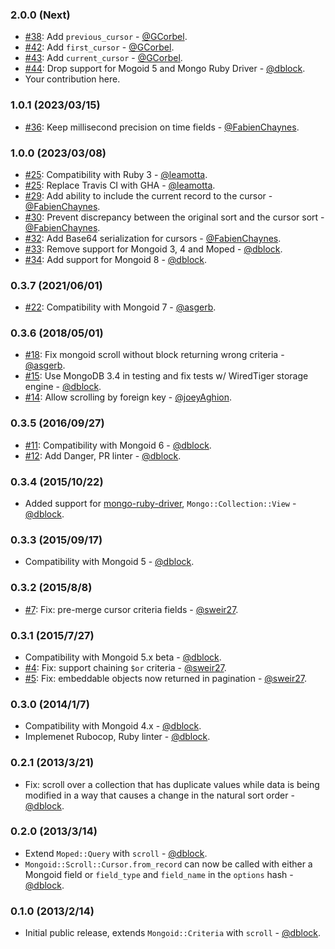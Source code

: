 ### 2.0.0 (Next)

* [#38](https://github.com/mongoid/mongoid-scroll/pull/38): Add `previous_cursor` - [@GCorbel](https://github.com/GCorbel).
* [#42](https://github.com/mongoid/mongoid-scroll/pull/42): Add `first_cursor` - [@GCorbel](https://github.com/GCorbel).
* [#43](https://github.com/mongoid/mongoid-scroll/pull/43): Add `current_cursor` - [@GCorbel](https://github.com/GCorbel).
* [#44](https://github.com/mongoid/mongoid-scroll/pull/44): Drop support for Mogoid 5 and Mongo Ruby Driver - [@dblock](https://github.com/dblock).
* Your contribution here.

### 1.0.1 (2023/03/15)

* [#36](https://github.com/mongoid/mongoid-scroll/pull/36): Keep millisecond precision on time fields - [@FabienChaynes](https://github.com/FabienChaynes).

### 1.0.0 (2023/03/08)

* [#25](https://github.com/mongoid/mongoid-scroll/pull/25): Compatibility with Ruby 3 - [@leamotta](https://github.com/leamotta).
* [#25](https://github.com/mongoid/mongoid-scroll/pull/25): Replace Travis CI with GHA - [@leamotta](https://github.com/leamotta).
* [#29](https://github.com/mongoid/mongoid-scroll/pull/29): Add ability to include the current record to the cursor - [@FabienChaynes](https://github.com/FabienChaynes).
* [#30](https://github.com/mongoid/mongoid-scroll/pull/30): Prevent discrepancy between the original sort and the cursor sort - [@FabienChaynes](https://github.com/FabienChaynes).
* [#32](https://github.com/mongoid/mongoid-scroll/pull/32): Add Base64 serialization for cursors - [@FabienChaynes](https://github.com/FabienChaynes).
* [#33](https://github.com/mongoid/mongoid-scroll/pull/33): Remove support for Mongoid 3, 4 and Moped - [@dblock](https://github.com/dblock).
* [#34](https://github.com/mongoid/mongoid-scroll/pull/34): Add support for Mongoid 8 - [@dblock](https://github.com/dblock).

### 0.3.7 (2021/06/01)

* [#22](https://github.com/mongoid/mongoid-scroll/pull/22): Compatibility with Mongoid 7 - [@asgerb](https://github.com/asgerb).

### 0.3.6 (2018/05/01)

* [#18](https://github.com/mongoid/mongoid-scroll/pull/18): Fix mongoid scroll without block returning wrong criteria - [@asgerb](https://github.com/asgerb).
* [#15](https://github.com/mongoid/mongoid-scroll/pull/15): Use MongoDB 3.4 in testing and fix tests w/ WiredTiger storage engine - [@dblock](https://github.com/dblock).
* [#14](https://github.com/mongoid/mongoid-scroll/pull/14): Allow scrolling by foreign key - [@joeyAghion](https://github.com/joeyAghion).

### 0.3.5 (2016/09/27)

* [#11](https://github.com/mongoid/mongoid-scroll/pull/11): Compatibility with Mongoid 6 - [@dblock](https://github.com/dblock).
* [#12](https://github.com/mongoid/mongoid-scroll/pull/12): Add Danger, PR linter - [@dblock](https://github.com/dblock).

### 0.3.4 (2015/10/22)

* Added support for [mongo-ruby-driver](https://github.com/mongodb/mongo-ruby-driver), `Mongo::Collection::View` - [@dblock](https://github.com/dblock).

### 0.3.3 (2015/09/17)

* Compatibility with Mongoid 5 - [@dblock](https://github.com/dblock).

### 0.3.2 (2015/8/8)

* [#7](https://github.com/mongoid/mongoid-scroll/pull/7): Fix: pre-merge cursor criteria fields - [@sweir27](https://github.com/sweir27).

### 0.3.1 (2015/7/27)

* Compatibility with Mongoid 5.x beta - [@dblock](https://github.com/dblock).
* [#4](https://github.com/mongoid/mongoid-scroll/pull/4): Fix: support chaining `$or` criteria - [@sweir27](https://github.com/sweir27).
* [#5](https://github.com/mongoid/mongoid-scroll/pull/5): Fix: embeddable objects now returned in pagination - [@sweir27](https://github.com/sweir27).

### 0.3.0 (2014/1/7)

* Compatibility with Mongoid 4.x - [@dblock](https://github.com/dblock).
* Implemenet Rubocop, Ruby linter - [@dblock](https://github.com/dblock).

### 0.2.1 (2013/3/21)

* Fix: scroll over a collection that has duplicate values while data is being modified in a way that causes a change in the natural sort order - [@dblock](https://github.com/dblock).

### 0.2.0 (2013/3/14)

* Extend `Moped::Query` with `scroll` - [@dblock](https://github.com/dblock).
* `Mongoid::Scroll::Cursor.from_record` can now be called with either a Mongoid field or `field_type` and `field_name` in the `options` hash - [@dblock](https://github.com/dblock).

### 0.1.0 (2013/2/14)

* Initial public release, extends `Mongoid::Criteria` with `scroll` - [@dblock](https://github.com/dblock).
